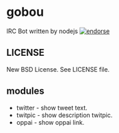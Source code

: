 gobou
====
IRC Bot written by nodejs
[![endorse](http://api.coderwall.com/slightair/endorsecount.png)](http://coderwall.com/slightair)

LICENSE
----
New BSD License. See LICENSE file.

modules
----
* twitter - show tweet text.
* twitpic - show description twitpic.
* oppai - show oppai link.
